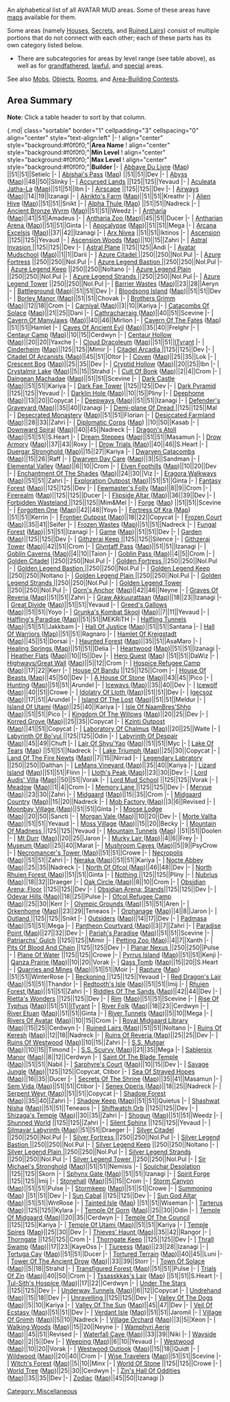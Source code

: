 An alphabetical list of all AVATAR MUD areas. Some of these areas have
[maps](:Category:_Maps.md "wikilink") available for them.

Some areas (namely [Houses](:Category:_Houses.md "wikilink"),
[Secrets](:Category:_Secrets.md "wikilink"), and [Ruined
Lairs](:Category:_Ruined_Lairs.md "wikilink")) consist of multiple
portions that do not connect with each other; each of these parts has
its own category listed below.

-   There are subcategories for areas by level range (see table above),
    as well as for
    [grandfathered](:Category:_Grandfathered_Areas.md "wikilink"),
    [lawful](:Category:_Lawful_Areas.md "wikilink"), and
    [special](:Category:_Special_Areas.md "wikilink") areas.

See also [Mobs](:Category:_Mobs.md "wikilink"),
[Objects](:Category:_Objects.md "wikilink"),
[Rooms](:Category:_Rooms.md "wikilink"), and [Area-Building
Contests](Area-Building_Contests "wikilink").

## Area Summary

**Note**: Click a table header to sort by that column.

{.md\| class="sortable" border="1" cellpadding="3" cellspacing="0"
align="center" style="text-align:left" \|- ! align="center"
style="background:#f0f0f0;"\|**Area Name** ! align="center"
style="background:#f0f0f0;"\|**Min Level** ! align="center"
style="background:#f0f0f0;"\|**Max Level** ! align="center"
style="background:#f0f0f0;"\|**Builder** \|- \| [Abbaye Du
Livre](:Category:Abbaye_Du_Livre "wikilink")
([Map](Abbaye_Du_Livre_Map.md "wikilink")) \|\|51\|\|51\|\|Setielc \|-
\| [Abishai's Pass](:Category:Abishai's_Pass.md "wikilink")
([Map](Abishai's_Pass_Map.md "wikilink")) \|\|51\|\|51\|\|Dev \|- \|
[Abyss](:Category:Abyss.md "wikilink")
([Map](Abyss_Map.md "wikilink"))\|\|48\|\|50\|\|Slinky \|- \| [Accursed
Lands](:Category:Accursed_Lands.md "wikilink") \|\|125\|\|125\|\|Yevaud
\|- \| [Aculeata Jatha-La](:Category:Aculeata_Jatha-La.md "wikilink")
([Map](Aculeata_Jatha-La_Map.md "wikilink"))\|\|51\|\|51\|\|Ibn \|- \|
[Airscape](:Category:Airscape.md "wikilink") \|\|125\|\|125\|\|Dev \|-
\| [Airways ](:Category:Airways_.md "wikilink")
([Map](Airways_Map.md "wikilink"))\|\|14\|\|19\|\|Izanagi \|- \|
[Akrikto's Farm](:Category:Akrikto's_Farm.md "wikilink")
([Map](Akrikto's_Farm_Map.md "wikilink"))\|\|51\|\|51\|\|Kreathr \|- \|
[Alien Hive](:Category:Alien_Hive.md "wikilink")
([Map](Alien_Hive_Map.md "wikilink"))\|\|51\|\|51\|\|Snikt \|- \| [Alpha
Thule ](:Category:Alpha_Thule_.md "wikilink")
([Map](Alpha_Thule_Map.md "wikilink")) \|\|51\|\|51\|\|Nadreck \|- \|
[Ancient Bronze Wyrm](:Category:Ancient_Bronze_Wyrm.md "wikilink")
([Map](Ancient_Bronze_Wyrm_Map.md "wikilink"))\|\|51\|\|51\|\|Weedz \|-
\| [Antharia](:Category:Antharia.md "wikilink")
([Map](Antharia_Map.md "wikilink"))\|\|41\|\|51\|\|Amadeus \|- \|
[Antharia Zoo ](:Category:Antharia_Zoo_.md "wikilink")
([Map](Antharia_Zoo_Map.md "wikilink"))\|\|45\|\|51\|\|Ducer \|- \|
[Antharian Arena ](:Category:Antharian_Arena_.md "wikilink")
([Map](Antharian_Arena_Map.md "wikilink"))\|\|51\|\|51\|\|Ginta \|- \|
[Apocalypse](:Category:Apocalypse.md "wikilink")
([Map](Apocalypse_Map.md "wikilink"))\|\|51\|\|51\|\|Mega \|- \| [Arcana
Excelsis](:Category:Arcana_Excelsis.md "wikilink")
([Map](Arcana_Excelsis_Map.md "wikilink"))\|\|37\|\|42\|\|Izanagi \|- \|
[Arx Nivea](:Category:Arx_Nivea.md "wikilink") \|\|51\|\|51\|\|Iktinos
\|- \| [Ascension ](:Category:Ascension.md "wikilink")
\|\|125\|\|125\|\|Yevaud \|- \| [Ascension
Woods](:Category:Ascension_Woods.md "wikilink")
([Map](Ascension_Woods_Map.md "wikilink"))\|\|10\|\|15\|\|Zahri \|- \|
[Astral Invasion ](:Category:Astral_Invasion.md "wikilink")
\|\|125\|\|125\|\|Dev \|- \| [Astral
Plane](:Category:Astral_Plane.md "wikilink") \|\|125\|\|125\|\|Andi \|-
\| [Avatar Mudschool](:Category:Avatar_Mudschool.md "wikilink")
([Map](Avatar_Mudschool_Map.md "wikilink"))\|\|1\|\|1\|\|Darii \|- \|
[Azure Citadel ](:Category:Azure_Citadel.md "wikilink")
\|\|250\|\|250\|\|Nol.Pul \|- \| [Azure
Fortress](:Category:Azure_Fortress.md "wikilink")
\|\|250\|\|250\|\|Nol.Pul \|- \| [Azure Legend Bastion
](:Category:Azure_Legend_Bastion_.md "wikilink")
\|\|250\|\|250\|\|Nol.Pul \|- \| [Azure Legend
Keep](:Category:Azure_Legend_Keep.md "wikilink")
\|\|250\|\|250\|\|Noltano \|- \| [Azure Legend
Plain](:Category:Azure_Legend_Plain.md "wikilink")
\|\|250\|\|250\|\|Nol.Pul \|- \| [Azure Legend Strands
](:Category:Azure_Legend_Strands_.md "wikilink")
\|\|250\|\|250\|\|Nol.Pul \|- \| [Azure Legend
Tower](:Category:Azure_Legend_Tower.md "wikilink")
\|\|250\|\|250\|\|Nol.Pul \|- \| [Barrier
Wastes](:Category:Barrier_Wastes.md "wikilink")
([Map](Barrier_Wastes_Map.md "wikilink"))\|\|23\|\|28\|\|Aeryn \|- \|
[Battleground ](:Category:Battleground_.md "wikilink")
([Map](Battleground_Map.md "wikilink"))\|\|51\|\|51\|\|Dev \|- \|
[Bloodsong Island](:Category:Bloodsong_Island.md "wikilink")
([Map](Bloodsong_Island_Map.md "wikilink"))\|\|51\|\|51\|\|Dev \|- \|
[Borley Manor ](:Category:Borley_Manor_.md "wikilink")
([Map](Borley_Manor_Map.md "wikilink"))\|\|51\|\|51\|\|Chovak \|- \|
[Brothers Grimm ](:Category:Brothers_Grimm.md "wikilink")
([Map](Brothers_Grimm_Map.md "wikilink"))\|\|12\|\|18\|\|Crom \|- \|
[Carnival ](:Category:Carnival.md "wikilink")
([Map](Carnival_Map.md "wikilink"))\|\|3\|\|10\|\|Kariya \|- \|
[Catacombs Of Solace](:Category:Catacombs_Of_Solace.md "wikilink")
([Map](Catacombs_Of_Solace_Map.md "wikilink"))\|\|21\|\|25\|\|Dani \|-
\| [Cathracharraig ](:Category:Cathracharraig.md "wikilink")
([Map](Cathracharraig_Map.md "wikilink"))\|\|40\|\|51\|\|Scevine \|- \|
[Cavern Of ManyJaws](:Category:Cavern_Of_ManyJaws.md "wikilink")
([Map](Cavern_Of_ManyJaws_Map.md "wikilink"))\|\|40\|\|46\|\|Mirlion \|-
\| [Cavern Of The Fates](:Category:Cavern_Of_The_Fates.md "wikilink")
([Map](Cavern_Of_The_Fates_Map.md "wikilink")) \|\|51\|\|51\|\|Hamlet
\|- \| [Caves Of Ancient
Evil](:Category:Caves_Of_Ancient_Evil.md "wikilink")
([Map](Caves_Of_Ancient_Evil_Map.md "wikilink"))\|\|35\|\|40\|\|Frelghr
\|- \| [Centaur Camp](:Category:Centaur_Camp.md "wikilink")
([Map](Centaur_Camp_Map.md "wikilink"))\|\|10\|\|15\|\|Cerdwyn \|- \|
[Centaur Hollow](:Category:Centaur_Hollow.md "wikilink")
([Map](Centaur_Hollow_Map.md "wikilink"))\|\|20\|\|20\|\|Yaxche \|- \|
[Cloud Dracoleum](:Category:Cloud_Dracoleum.md "wikilink")
([Map](Cloud_Dracoleum_Map.md "wikilink"))\|\|51\|\|51\|\|[ITyrant](:Category:Areas_by_ITyrant.md "wikilink")
\|- \| [Cinderheim](:Category:Cinderheim.md "wikilink")
([Map](Cinderheim_Map.md "wikilink"))\|\|125\|\|125\|\|Mimir \|- \|
[Citadel Arcadia ](:Category:Citadel_Arcadia.md "wikilink")
\|\|125\|\|125\|\|Dev \|- \| [Citadel Of Arcanists
](:Category:Citadel_Of_Arcanists.md "wikilink")
([Map](Citadel_Of_Arcanists_Map.md "wikilink"))\|\|45\|\|51\|\|Oltor \|-
\| [Coven](:Category:Coven.md "wikilink")
([Map](Coven_Map.md "wikilink"))\|\|25\|\|35\|\|Lok \|- \| [Crescent
Bog](:Category:Crescent_Bog.md "wikilink")
([Map](Crescent_Bog_Map.md "wikilink"))\|\|25\|\|35\|\|Dev \|- \|
[Cryptid Hollow](:Category:Cryptid_Hollow.md "wikilink")
([Map](Cryptid_Hollow_Map.md "wikilink"))\|\|20\|\|25\|\|Ibn \|- \|
[Crystalmir Lake](:Category:Crystalmir_Lake.md "wikilink")
([Map](Crystalmir_Lake_Map.md "wikilink"))\|\|5\|\|15\|\|Strahd \|- \|
[Cult Of Bonk](:Category:Cult_Of_Bonk.md "wikilink")
([Map](Cult_Of_Bonk_Map.md "wikilink"))\|\|2\|\|4\|\|Crom \|- \|
[Daingean Machadae](:Category:Daingean_Machadae.md "wikilink")
([Map](Daingean_Machadae_Map.md "wikilink"))\|\|51\|\|51\|\|Scevine \|-
\| [Dark Castle](:Category:Dark_Castle.md "wikilink")
([Map](Dark_Castle_Map.md "wikilink"))\|\|51\|\|51\|\|Kariya \|- \|
[Dark Fae Tower](:Category:Dark_Fae_Tower.md "wikilink")
\|\|125\|\|125\|\|Dev \|- \| [Dark
Pyramid](:Category:Dark_Pyramid.md "wikilink") \|\|125\|\|125\|\|Yevaud
\|- \| [Darklin Hole ](:Category:Darklin_Hole_.md "wikilink")
([Map](Darklin_Hole_Map.md "wikilink"))\|\|10\|\|15\|\|Pliny \|- \|
[Deephome](:Category:Deephome.md "wikilink")
([Map](Deephome_Map.md "wikilink"))\|\|13\|\|20\|\|Copycat \|- \|
[Deepways ](:Category:Deepways_.md "wikilink")
([Map](Deepways_Map.md "wikilink"))\|\|51\|\|51\|\|Izanagi \|- \|
[Defender's Graveyard ](:Category:Defender's_Graveyard.md "wikilink")
([Map](Defender's_Graveyard_Map.md "wikilink"))\|\|35\|\|40\|\|Izanagi
\|- \| [Demi-plane Of Dread
](:Category:Demi-Plane_Of_Dread_.md "wikilink") \|\|125\|\|125\|\|Mal
\|- \| [Desecrated
Monastery](:Category:Desecrated_Monastery.md "wikilink")
([Map](Desecrated_Monastery_Map.md "wikilink"))\|\|51\|\|51\|\|Florian
\|- \| [Desiccated Farmland
](:Category:Desiccated_Farmland_.md "wikilink")
([Map](Desiccated_Farmland_Map.md "wikilink"))\|\|28\|\|33\|\|Zahri \|-
\| [Diplomatic Corps](:Category:Diplomatic_Corps.md "wikilink")
([Map](Diplomatic_Corps_Map.md "wikilink")) \|\|10\|\|50\|\|Kasab \|- \|
[Downward Spiral](:Category:Downward_Spiral.md "wikilink")
([Map](Downward_Spiral_Map.md "wikilink"))\|\|40\|\|45\|\|Nadreck \|- \|
[Dragon's Atoll](:Category:Dragon's_Atoll.md "wikilink")
([Map](Dragon's_Atoll_Map.md "wikilink"))\|\|51\|\|51\|\|S.Heart \|- \|
[Dream Steppes](:Category:Dream_Steppes.md "wikilink")
([Map](Dream_Steppes_Map.md "wikilink"))\|\|51\|\|51\|\|Masamun \|- \|
[Drow Armory](:Category:Drow_Armory.md "wikilink")
([Map](Drow_Armory_Map.md "wikilink"))\|\|37\|\|43\|\|Roxy \|- \| [Drow
Trials ](:Category:Drow_Trials_.md "wikilink")
([Map](Drow_Trials_Map.md "wikilink"))\|\|40\|\|46\|\|S.Heart \|- \|
[Duergar Stronghold ](:Category:Duergar_Stronghold_.md "wikilink")
([Map](Duergar_Stronghold_Map.md "wikilink"))\|\|15\|\|27\|\|Kariya \|-
\| [Dwarven Catacombs](:Category:Dwarven_Catacombs.md "wikilink")
([Map](Dwarven_Catacombs_Map.md "wikilink"))\|\|15\|\|26\|\|Raff \|- \|
[Dwarven Day Care](:Category:Dwarven_Day_Care.md "wikilink")
([Map](Dwarven_Day_Care_Map.md "wikilink"))\|\|3\|\|5\|\|Sandman \|- \|
[Elemental Valley](:Category:Elemental_Valley.md "wikilink")
([Map](Elemental_Valley_Map.md "wikilink"))\|\|6\|\|10\|\|Crom \|- \|
[Elven Foothills](:Category:Elven_Foothills.md "wikilink")
([Map](Elven_Foothills_Map.md "wikilink"))\|\|10\|\|20\|\|Dev \|- \|
[Enchantment Of The
Shades](:Category:Enchantment_Of_The_Shades.md "wikilink")
([Map](Enchantment_Of_The_Shades_Map.md "wikilink"))\|\|24\|\|30\|\|Viz
\|- \| [Eragora Walkways](:Category:Eragora_Walkways.md "wikilink")
([Map](Eragora_Walkways_Map.md "wikilink"))\|\|51\|\|51\|\|Zahri \|- \|
[Exploration Outpost ](:Category:Exploration_Outpost.md "wikilink")
([Map](Exploration_Outpost_Map.md "wikilink"))\|\|51\|\|51\|\|Ginta \|-
\| [Fantasy Forest](:Category:Fantasy_Forest.md "wikilink")
([Map](Fantasy_Forest_Map.md "wikilink"))\|\|125\|\|125\|\|Dev \|- \|
[Fewmaster's Folly](:Category:Fewmaster's_Folly.md "wikilink")
([Map](Fewmaster's_Folly_Map.md "wikilink"))\|\|8\|\|9\|\|Crom \|- \|
[Firerealm](:Category:Firerealm_Proper.md "wikilink")
([Map](Fire_Realm_Map.md "wikilink"))\|\|125\|\|125\|\|Ducer \|- \|
[Flipside Altar ](:Category:Flipside_Altar_.md "wikilink")
([Map](Flipside_Altar_Map.md "wikilink"))\|\|36\|\|39\|\|Dev \|- \|
[Forbidden Wasteland ](:Category:Forbidden_Wasteland_.md "wikilink")
\|\|125\|\|125\|\|Mim&Mel \|- \| [Forge](:Category:Forge.md "wikilink")
([Map](Forge_Map.md "wikilink")) \|\|51\|\|51\|\|Scevine \|- \|
[Forgotten One](:Category:Forgotten_One.md "wikilink")
([Map](Forgotten_One_Map.md "wikilink"))\|\|42\|\|48\|\|Yoyo \|- \|
[Fortress Of Kra ](:Category:Fortress_Of_Kra.md "wikilink")
([Map](Fortress_Of_Kra_Map.md "wikilink")) \|\|51\|\|51\|\|Kerrin \|- \|
[Frontier Outpost ](:Category:Frontier_Outpost.md "wikilink")
([Map](Frontier_Outpost_Map.md "wikilink"))\|\|18\|\|22\|\|Copycat \|-
\| [Frozen Court](:Category:Frozen_Court.md "wikilink")
([Map](Frozen_Court_Map.md "wikilink"))\|\|35\|\|41\|\|Seifer \|- \|
[Frozen Wastes](:Category:Frozen_Wastes.md "wikilink")
([Map](Frozen_Wastes_Map.md "wikilink"))\|\|51\|\|51\|\|Nadreck \|- \|
[Fungal Forest](:Category:Fungal_Forest.md "wikilink")
([Map](Fungal_Forest_Map.md "wikilink"))\|\|51\|\|51\|\|Izanagi \|- \|
[Game](:Category:Game.md "wikilink")
([Map](Game_Map.md "wikilink"))\|\|51\|\|51\|\|Dev \|- \|
[Garden](:Category:Garden.md "wikilink")
([Map](Garden_Map.md "wikilink"))\|\|125\|\|125\|\|Dev \|- \| [Githzerai
Keep ](:Category:Githzerai_Keep.md "wikilink") \|\|125\|\|125\|\|Silence
\|- \| [Githzerai Tower](:Category:Githzerai_Tower.md "wikilink")
([Map](Githzerai_Tower_Map.md "wikilink"))\|\|42\|\|51\|\|Crom \|- \|
[Glyntaff Pass](:Category:Glyntaff_Pass.md "wikilink")
([Map](Glyntaff_Pass_Map.md "wikilink"))\|\|51\|\|51\|\|Izanagi \|- \|
[Goblin Caverns ](:Category:Goblin_Caverns.md "wikilink")
([Map](Goblin_Caverns_Map.md "wikilink"))\|\|4\|\|10\|\|Taion \|- \|
[Goblin Pass ](:Category:Goblin_Pass_.md "wikilink")
([Map](Goblin_Pass_Map.md "wikilink"))\|\|4\|\|5\|\|Crom \|- \| [Golden
Citadel](:Category:Golden_Citadel.md "wikilink")
\|\|250\|\|250\|\|Nol.Pul \|- \| [Golden Fortress
](:Category:Golden_Fortress.md "wikilink") \|\|250\|\|250\|\|Nol.Pul \|-
\| [Golden Legend Bastion
](:Category:Golden_Legend_Bastion.md "wikilink")
\|\|250\|\|250\|\|Nol.Pul \|- \| [Golden Legend
Keep](:Category:Golden_Legend_Keep.md "wikilink")
\|\|250\|\|250\|\|Noltano \|- \| [Golden Legend Plain
](:Category:Golden_Legend_Plain_.md "wikilink")
\|\|250\|\|250\|\|Nol.Pul \|- \| [Golden Legend Strands
](:Category:Golden_Legend_Strands.md "wikilink")
\|\|250\|\|250\|\|Nol.Pul \|- \| [Golden Legend Tower
](:Category:Golden_Legend_Tower_.md "wikilink")
\|\|250\|\|250\|\|Nol.Pul \|- \| [Gorn's
Anchor](:Category:Gorn's_Anchor.md "wikilink")
([Map](Gorn's_Anchor_Map.md "wikilink"))\|\|42\|\|46\|\|Neyne \|- \|
[Graves Of Reveria ](:Category:Graves_Of_Reveria.md "wikilink")
([Map](Graves_Of_Reveria_Map.md "wikilink"))\|\|51\|\|51\|\|Zahri \|- \|
[Graw Akkuurattaan](:Category:Graw_Akkuurattaan.md "wikilink")
([Map](Graw_Akkuurattaan_Map.md "wikilink"))\|\|18\|\|23\|\|Izanagi \|-
\| [Great Divide](:Category:Great_Divide.md "wikilink")
([Map](Great_Divide_Map.md "wikilink"))\|\|51\|\|51\|\|Yevaud \|- \|
[Greed's Gallows](:Category:Greed's_Gallows.md "wikilink")
([Map](Greed's_Gallows_Map.md "wikilink"))\|\|51\|\|51\|\|Yoyo \|- \|
[Grunka's Kombat Skool](:Category:Grunka's_Kombat_Skool.md "wikilink")
([Map](Grunka's_Kombat_Skool_Map.md "wikilink"))\|\|7\|\|11\|\|Yevaud
\|- \| [Halfling's Paradise
](:Category:Halfling's_Paradise.md "wikilink")
([Map](Halfling's_Paradise_Map.md "wikilink"))\|\|51\|\|51\|\|MEKRiTH
\|- \| [Halfling Tunnels](:Category:Halfling_Tunnels.md "wikilink")
([Map](Halfling_Tunnels_Map.md "wikilink"))\|\|51\|\|51\|\|Jakkbam \|-
\| [Hall Of Justice](:Category:Hall_Of_Justice.md "wikilink")
([Map](Hall_Of_Justice_Map.md "wikilink"))\|\|51\|\|51\|\|Santana \|- \|
[Hall Of Warriors ](:Category:Hall_Of_Warriors.md "wikilink")
([Map](Hall_Of_Warriors_Map.md "wikilink"))\|\|51\|\|51\|\|Ragnaro \|-
\| [Hamlet Of Kreigstadt ](:Category:Hamlet_Of_Kreigstadt.md "wikilink")
([Map](Hamlet_Of_Kreigstadt_Map.md "wikilink"))\|\|45\|\|51\|\|Dorsai
\|- \| [Haunted Forest](:Category:Haunted_Forest.md "wikilink")
([Map](Haunted_Forest_Map.md "wikilink"))\|\|35\|\|51\|\|AsaMaro \|- \|
[Healing Springs ](:Category:Healing_Springs.md "wikilink")
([Map](Healing_Springs_Map.md "wikilink"))\|\|51\|\|51\|\|Delia \|- \|
[Heartwood](:Category:Heartwood.md "wikilink")
([Map](Heartwood_Map.md "wikilink"))\|\|51\|\|51\|\|Izanagi \|- \|
[Heather Flats](:Category:Heather_Flats.md "wikilink")
([Map](Heather_Flats_Map.md "wikilink"))\|\|10\|\|15\|\|Dev \|- \| [Hero
Quest](:Category:Hero_Quest.md "wikilink")
([Map](Hero_Quest_Map.md "wikilink")) \|\|51\|\|51\|\|DaWiz \|- \|
[Highways/Great Wall](:Category:Highways/Great_Wall.md "wikilink")
([Map](Highways/Great_Wall_Map.md "wikilink"))\|\|5\|\|12\|\|Crom \|- \|
[Hospice Refugee Camp ](:Category:Hospice_Refugee_Camp.md "wikilink")
([Map](Hospice_Refugee_Camp_Map.md "wikilink"))\|\|17\|\|22\|\|Kerr \|-
\| [House Of Bandu](:Category:House_Of_Bandu.md "wikilink")
\|\|125\|\|125\|\|Crom \|- \| [House Of Beasts
](:Category:House_Of_Beasts_.md "wikilink")
([Map](House_Of_Beasts_Map.md "wikilink"))\|\|45\|\|50\|\|Dev \|- \| [A
House Of Stone](:Category:House_Of_Stone.md "wikilink")
([Map](House_Of_Stone_Map.md "wikilink"))\|\|43\|\|45\|\|Pico \|- \|
[Hunting](:Category:Hunting.md "wikilink")
([Map](Hunting_Map.md "wikilink"))\|\|51\|\|51\|\|Arundel \|- \|
[Iceways ](:Category:Iceways_.md "wikilink")
([Map](Iceways_Map.md "wikilink"))\|\|35\|\|40\|\|Dev \|- \|
[Icewolf](:Category:Icewolf.md "wikilink")
([Map](Icewolf_Map.md "wikilink"))\|\|40\|\|51\|\|Crowe \|- \| [Idolatry
Of Lloth ](:Category:Idolatry_Of_Lloth.md "wikilink")
([Map](Idolatry_Of_Lloth_Map.md "wikilink"))\|\|51\|\|51\|\|Dev \|- \|
[Igecsoz ](:Category:Igecsoz.md "wikilink")
([Map](Igecsoz_Map.md "wikilink"))\|\|17\|\|51\|\|Arundel \|- \| [Island
Of The Lost](:Category:Island_Of_The_Lost.md "wikilink")
([Map](Island_Of_The_Lost_Map.md "wikilink"))\|\|51\|\|51\|\|Meldur \|-
\| [Island Of Utami](:Category:Island_Of_Utami.md "wikilink")
([Map](Island_Of_Utami_Map.md "wikilink"))\|\|25\|\|40\|\|Kariya \|- \|
[Isle Of NaamBres'Shho](:Category:Isle_Of_NaamBres'Shho.md "wikilink")
([Map](Isle_Of_NaamBres'Shho_Map.md "wikilink"))\|\|51\|\|51\|\|Pico \|-
\| [Kingdom Of The
Willows](:Category:Kingdom_Of_The_Willows.md "wikilink")
([Map](Kingdom_Of_The_Willows_Map.md "wikilink"))\|\|20\|\|25\|\|Dev \|-
\| [Korred Grove ](:Category:Korred_Grove.md "wikilink")
([Map](Korred_Grove_Map.md "wikilink"))\|\|25\|\|35\|\|Copycat \|- \|
[Kzinti Outpost ](:Category:Kzinti_Outpost.md "wikilink")
([Map](Kzinti_Outpost_Map.md "wikilink"))\|\|41\|\|51\|\|Copycat \|- \|
[Laboratory Of Chalmus](:Category:Laboratory_Of_Chalmus.md "wikilink")
([Map](Laboratory_Of_Chalmus_Map.md "wikilink"))\|\|20\|\|25\|\|Waite
\|- \| [Labyrinth Of Bo'vul
](:Category:Labyrinth_Of_Bo'vul_.md "wikilink") \|\|125\|\|125\|\|Odin
\|- \| [Labyrinth Of Despair
](:Category:Labyrinth_Of_Despair.md "wikilink")
([Map](Labyrinth_Of_Despair_Map.md "wikilink"))\|\|45\|\|49\|\|Chuft \|-
\| [Lair Of Shyu'Yao](:Category:Lair_Of_Shyu'Yao.md "wikilink")
([Map](Lair_Of_Shyu'Yao_Map.md "wikilink"))\|\|51\|\|51\|\|Myc \|- \|
[Lake Of Tears](:Category:Lake_Of_Tears.md "wikilink")
([Map](Lake_Of_Tears_Map.md "wikilink")) \|\|51\|\|51\|\|Nadreck \|- \|
[Lake Triumph ](:Category:Lake_Triumph.md "wikilink")
([Map](Lake_Triumph_Map.md "wikilink"))\|\|25\|\|30\|\|Copycat \|- \|
[Land Of The Fire Newts](:Category:Land_Of_The_Fire_Newts.md "wikilink")
([Map](Land_Of_The_Fire_Newts_Map.md "wikilink"))\|\|7\|\|15\|\|Nirrad
\|- \| [Legendary Labratory
](:Category:Legendary_Labratory_.md "wikilink")
\|\|250\|\|250\|\|Dalthan \|- \| [LeMans Vineyard
](:Category:LeMans_Vineyard_.md "wikilink")
([Map](LeMans_Vineyard_Map.md "wikilink"))\|\|35\|\|40\|\|Kariya \|- \|
[Lizard Island](:Category:Lizard_Island.md "wikilink")
([Map](Lizard_Island_Map.md "wikilink"))\|\|51\|\|51\|\|Flinn \|- \|
[Lloth's Peak ](:Category:Lloth's_Peak.md "wikilink")
([Map](Lloth's_Peak_Map.md "wikilink"))\|\|23\|\|30\|\|Dev \|- \| [Lord
Audis' Villa](:Category:Lord_Audis'_Villa.md "wikilink")
([Map](Lord_Audis'_Villa_Map.md "wikilink"))\|\|50\|\|51\|\|Vorak \|- \|
[Lord Mud School](:Category:Lord_Mud_School.md "wikilink")
\|\|125\|\|125\|\|Vorak \|- \| [Meadow](:Category:Meadow.md "wikilink")
([Map](Meadow_Map.md "wikilink"))\|\|1\|\|4\|\|Crom \|- \| [Memory Lane
](:Category:Memory_Lane_.md "wikilink") \|\|125\|\|125\|\|Dev \|- \|
[Mervue ](:Category:Mervue.md "wikilink")
([Map](Mervue_Map.md "wikilink"))\|\|23\|\|30\|\|Zahri \|- \|
[Midgaard](:Category:Midgaard.md "wikilink")
([Map](Midgaard_Map.md "wikilink"))\|\|15\|\|35\|\|Crom \|- \| [Midgaard
Country](:Category:Midgaard_Country.md "wikilink")
([Map](Midgaard_Country_Map.md "wikilink"))\|\|15\|\|20\|\|Nadreck \|-
\| [Mob Factory ](:Category:Mob_Factory_.md "wikilink")
([Map](Mob_Factory_Map.md "wikilink"))\|\|3\|\|6\|\|Revised \|- \|
[Moonbay Village ](:Category:Moonbay_Village.md "wikilink")
([Map](Moonbay_Village_Map.md "wikilink"))\|\|51\|\|51\|\|Ginta \|- \|
[Moose Lodge ](:Category:Moose_Lodge_.md "wikilink")
([Map](Moose_Lodge_Map.md "wikilink"))\|\|20\|\|50\|\|Sancti \|- \|
[Morgan Vale ](:Category:Morgan_Vale_.md "wikilink")
([Map](Morgan_Vale_Map.md "wikilink"))\|\|10\|\|20\|\|Dev \|- \| [Morte
Vallta](:Category:Morte_Vallta.md "wikilink")
([Map](Morte_Vallta_Map.md "wikilink"))\|\|51\|\|51\|\|Yevaud \|- \|
[Moss Village](:Category:Moss_Village.md "wikilink")
([Map](Moss_Village_Map.md "wikilink"))\|\|15\|\|20\|\|Becky \|- \|
[Mountain Of Madness ](:Category:Mountain_Of_Madness_.md "wikilink")
\|\|125\|\|125\|\|Yevaud \|- \| [Mountain
Tunnels](:Category:Mountain_Tunnels.md "wikilink")
([Map](Mountain_Tunnels_Map.md "wikilink")) \|\|51\|\|51\|\|Doolen \|-
\| [Mt Durr](:Category:Mt_Durr.md "wikilink")
([Map](Mt_Durr_Map.md "wikilink"))\|\|20\|\|25\|\|Jaron \|- \| [Murky
Lair ](:Category:Murky_Lair.md "wikilink")
([Map](Murky_Lair_Map.md "wikilink"))\|\|4\|\|6\|\|Frey \|- \| [Museum
](:Category:Museum_.md "wikilink")
([Map](Museum_Map.md "wikilink"))\|\|25\|\|40\|\|Marat \|- \| [Mushroom
Caves ](:Category:Mushroom_Caves_.md "wikilink")
([Map](Mushroom_Caves_Map.md "wikilink"))\|\|5\|\|9\|\|PsyCrow \|- \|
[Necromancer's Tower ](:Category:Necromancer's_Tower_.md "wikilink")
([Map](Necromancer's_Tower_Map.md "wikilink"))\|\|51\|\|51\|\|Crowe \|-
\| [Necropolis](:Category:Necropolis.md "wikilink")
([Map](Necropolis_Map.md "wikilink"))\|\|51\|\|51\|\|Zahri \|- \|
[Neraka ](:Category:Neraka.md "wikilink")
([Map](Neraka_Map.md "wikilink"))\|\|51\|\|51\|\|Kariya \|- \| [Nocte
Abbey ](:Category:Nocte_Abbey_.md "wikilink")
([Map](Nocte_Abbey_Map.md "wikilink"))\|\|25\|\|35\|\|Nadreck \|- \|
[North Of Ofcol ](:Category:North_Of_Ofcol.md "wikilink")
([Map](North_Of_Ofcol_Map.md "wikilink"))\|\|46\|\|48\|\|Dev \|- \|
[North Rhuien Forest ](:Category:North_Rhuien_Forest.md "wikilink")
([Map](North_Rhuien_Forest_Map.md "wikilink"))\|\|51\|\|51\|\|Ginta \|-
\| [Nothing ](:Category:Nothing.md "wikilink") \|\|125\|\|125\|\|Pliny
\|- \| [Nubrius](:Category:Nubrius.md "wikilink")
([Map](Nubrius_Map.md "wikilink"))\|\|18\|\|32\|\|Draeger \|- \| [Oak
Circle ](:Category:Oak_Circle_.md "wikilink")
([Map](Oak_Circle_Map.md "wikilink"))\|\|8\|\|10\|\|Crom \|- \|
[Obsidian Arena; Floor](:Category:Obsidian_Arena;_Floor.md "wikilink")
\|\|125\|\|125\|\|Dev \|- \| [Obsidian Arena;
Stands](:Category:Obsidian_Arena;_Stands.md "wikilink")\|\|125\|\|125\|\|Dev
\|- \| [Odevar Hills ](:Category:Odevar_Hills_.md "wikilink")
([Map](Odevar_Hills_Map.md "wikilink"))\|\|18\|\|25\|\|Pulse \|- \|
[Ofcol Refugee Camp](:Category:Ofcol_Refugee_Camp.md "wikilink")
([Map](Ofcol_Refugee_Camp_Map.md "wikilink"))\|\|25\|\|30\|\|Kerr \|- \|
[Olympic Grounds ](:Category:Olympic_Grounds.md "wikilink")
([Map](Olympic_Grounds_Map.md "wikilink"))\|\|51\|\|51\|\|Aren \|- \|
[Orkenhome](:Category:Orkenhome.md "wikilink")
([Map](Orkenhome_Map.md "wikilink"))\|\|23\|\|29\|\|Teneaos \|- \|
[Orphanage](:Category:Orphanage.md "wikilink")
([Map](Orphanage_Map.md "wikilink"))\|\|4\|\|8\|\|Jaron \|- \| [Outland
](:Category:Outland.md "wikilink") \|\|125\|\|125\|\|Snikt \|- \|
[Outsiders](:Category:Outsiders.md "wikilink")
([Map](Outsiders_Map.md "wikilink"))\|\|14\|\|17\|\|Dev \|- \| [Padmasa
](:Category:Padmasa.md "wikilink")
([Map](Padmasa_Map.md "wikilink"))\|\|51\|\|51\|\|Mega \|- \| [Pantheon
Courtyard ](:Category:Pantheon_Courtyard_.md "wikilink")
([Map](Pantheon_Courtyard_Map.md "wikilink"))\|\|3\|\|7\|\|Zahri \|- \|
[Paradise Point ](:Category:Paradise_Point.md "wikilink")
([Map](Paradise_Point_Map.md "wikilink"))\|\|27\|\|32\|\|Dev \|- \|
[Pariah's Paradise](:Category:Pariah's_Paradise.md "wikilink")
([Map](Pariah's_Paradise_Map.md "wikilink"))\|\|51\|\|51\|\|Scevine \|-
\| [Patriarchs' Gulch](:Category:Patriarchs'_Gulch.md "wikilink")
\|\|125\|\|125\|\|Mimir \|- \| [Petting Zoo
](:Category:Petting_Zoo_.md "wikilink")
([Map](Petting_Zoo_Map.md "wikilink"))\|\|4\|\|7\|\|Xanth \|- \| [Pits
Of Blood And Chain](:Category:Pits_Of_Blood_And_Chain.md "wikilink")
\|\|125\|\|125\|\|Dev \|- \| [Planar Nexus
](:Category:Planar_Nexus_.md "wikilink") \|\|250\|\|250\|\|Pulse \|- \|
[Plane Of Water](:Category:Plane_Of_Water.md "wikilink")
\|\|125\|\|125\|\|Crowe \|- \| [Pyrrus
Island](:Category:Pyrrus_Island.md "wikilink")
([Map](Pyrrus_Island_Map.md "wikilink"))\|\|51\|\|51\|\|Kenji \|- \|
[Qanza Prairie ](:Category:Qanza_Prairie.md "wikilink")
([Map](Qanza_Prairie_Map.md "wikilink"))\|\|10\|\|20\|\|Vorak \|- \|
[Qass Tomb](:Category:Qass_Tomb.md "wikilink")
([Map](Qass_Tomb_Map.md "wikilink"))\|\|15\|\|20\|\|S.Heart \|- \|
[Quarries and Mines](:Category:Quarries_and_Mines.md "wikilink")
([Map](Quarries_and_Mines_Map.md "wikilink"))\|\|51\|\|51\|\|Moir \|- \|
[Rapture](:Category:Rapture.md "wikilink")
([Map](Rapture_Map.md "wikilink")) \|\|51\|\|51\|\|WinterRose \|- \|
[Reckoning ](:Category:Reckoning.md "wikilink") \|\|125\|\|125\|\|Yevaud
\|- \| [Red Dragon's Lair](:Category:Red_Dragon's_Lair.md "wikilink")
([Map](Red_Dragon's_Lair_Map.md "wikilink"))\|\|51\|\|51\|\|Thandor \|-
\| [Redtooth's Isle](:Category:Redtooth's_Isle.md "wikilink")
([Map](Redtooth's_Isle_Map.md "wikilink"))\|\|51\|\|51\|\|Imij \|- \|
[Rhuien Forest ](:Category:Rhuien_Forest.md "wikilink")
([Map](Rhuien_Forest_Map.md "wikilink"))\|\|51\|\|51\|\|Zahri \|- \|
[Riddles Of The Sands ](:Category:Riddles_Of_The_Sands.md "wikilink")
([Map](Riddles_Of_The_Sands_Map.md "wikilink"))\|\|42\|\|44\|\|Dev \|-
\| [Rietta's Wonders](:Category:Rietta's_Wonders.md "wikilink")
\|\|125\|\|125\|\|Dev \|- \| [Rim](:Category:Rim.md "wikilink")
([Map](Rim_Map.md "wikilink"))\|\|51\|\|51\|\|Scevine \|- \| [Rise Of
Typhus](:Category:Rise_Of_Typhus.md "wikilink")
([Map](Rise_Of_Typhus_Map.md "wikilink"))\|\|51\|\|51\|\|[ITyrant](:Category:Areas_by_ITyrant.md "wikilink")
\|- \| [River Folk](:Category:River_Folk.md "wikilink")
([Map](River_Folk_Map.md "wikilink"))\|\|18\|\|23\|\|Cerdwyn \|- \|
[River Etuan](:Category:River_Etuan.md "wikilink")
([Map](River_Etuan_Map.md "wikilink"))\|\|51\|\|51\|\|Ginta \|- \|
[River Tunnels](:Category:River_Tunnels.md "wikilink")
([Map](River_Tunnels_Map.md "wikilink"))\|\|5\|\|10\|\|Mega \|- \|
[Rivers Of Avatar](:Category:Rivers_Of_Avatar.md "wikilink")
([Map](Rivers_Of_Avatar_Map.md "wikilink"))\|\|10\|\|15\|\|Crom \|- \|
[Royal Midgaard Library](:Category:Royal_Midgaard_Library.md "wikilink")
([Map](Royal_Midgaard_Library_Map.md "wikilink"))\|\|15\|\|25\|\|Cerdwyn
\|- \| [Ruined Lairs ](:Category:Ruined_Lairs.md "wikilink")
([Map](Ruined_Lair_Introduction_Map.md "wikilink"))\|\|51\|\|51\|\|Noltano
\|- \| [Ruins Of Keresh](:Category:Ruins_Of_Keresh.md "wikilink")
([Map](Ruins_Of_Keresh_Map.md "wikilink"))\|\|12\|\|18\|\|Nadreck \|- \|
[Ruins Of Reveria ](:Category:Ruins_Of_Reveria.md "wikilink")
([Map](Ruins_Of_Reveria_Map.md "wikilink"))\|\|25\|\|25\|\|Dev \|- \|
[Ruins Of Westwood](:Category:Ruins_Of_Westwood.md "wikilink")
([Map](Ruins_Of_Westwood_Map.md "wikilink"))\|\|10\|\|15\|\|Zahri \|- \|
[S.S. Mutgar](:Category:S.S._Mutgar.md "wikilink")
([Map](S.S._Mutgar_Map.md "wikilink"))\|\|10\|\|15\|\|Timond \|- \|
[S.S. Scurvy ](:Category:S.S._Scurvy_.md "wikilink")
([Map](S.S._Scurvy_Map.md "wikilink"))\|\|21\|\|35\|\|Mega \|- \|
[Sableroix Manor](:Category:Sableroix_Manor.md "wikilink")
([Map](Sableroix_Manor_Map.md "wikilink"))\|\|8\|\|12\|\|Cerdwyn \|- \|
[Saint Of The Blade
Temple](:Category:Saint_Of_The_Blade_Temple.md "wikilink")
([Map](Saint_Of_The_Blade_Temple_Map.md "wikilink"))\|\|51\|\|51\|\|Nabil
\|- \| [Sarphyre's Court](:Category:Sarphyre's_Court.md "wikilink")
([Map](Sarphyre's_Court_Map.md "wikilink"))\|\|10\|\|15\|\|Dev \|- \|
[Savage Jungle](:Category:Savage_Jungle.md "wikilink")
([Map](Savage_Jungle_Map.md "wikilink"))\|\|125\|\|125\|\|Copycat,
Ctibor \|- \| [Sea Of Strayed Hopes
](:Category:Sea_Of_Strayed_Hopes.md "wikilink")
([Map](Sea_Of_Strayed_Hopes_Map.md "wikilink"))\|\|16\|\|35\|\|Ducer \|-
\| [Secrets Of The
Shrine](:Category:Secrets_Of_The_Shrine.md "wikilink")
([Map](Secrets_Of_The_Shrine_Map.md "wikilink"))\|\|35\|\|41\|\|Masamun
\|- \| [Sem Vida ](:Category:Sem_Vida.md "wikilink")
([Map](Sem_Vida_Map.md "wikilink"))\|\|51\|\|51\|\|Ctibor \|- \| [Senex
Operis ](:Category:Senex_Operis.md "wikilink")
([Map](Senex_Operis_Map.md "wikilink"))\|\|18\|\|25\|\|Nadreck \|- \|
[Serpent Weyr ](:Category:Serpent_Weyr.md "wikilink")
([Map](Serpent_Weyr_Map.md "wikilink"))\|\|51\|\|51\|\|Copycat \|- \|
[Shadow Forest](:Category:Shadow_Forest.md "wikilink")
([Map](Shadow_Forest_Map.md "wikilink"))\|\|35\|\|40\|\|Zahri \|- \|
[Shadow Keep ](:Category:Shadow_Keep_.md "wikilink")
([Map](Shadow_Keep_Map.md "wikilink"))\|\|51\|\|51\|\|Quietus \|- \|
[Shashwat Nisha](:Category:Shashwat_Nisha.md "wikilink")
([Map](Shashwat_Nisha_Map.md "wikilink"))\|\|51\|\|51\|\|Teneaos \|- \|
[Shiftwatch Orb](:Category:Shiftwatch_Orb.md "wikilink")
\|\|125\|\|125\|\|Dev \|- \| [Shizaga's
Temple](:Category:Shizaga's_Temple.md "wikilink")
([Map](Shizaga's_Temple_Map.md "wikilink"))\|\|30\|\|35\|\|Zahri \|- \|
[Shogun](:Category:Shogun.md "wikilink")
([Map](Shogun_Map.md "wikilink"))\|\|51\|\|51\|\|Weedz \|- \| [Shunned
World](:Category:Shunned_World.md "wikilink") \|\|125\|\|125\|\|Zahri
\|- \| [Silent Sphinx](:Category:Silent_Sphinx.md "wikilink")
\|\|125\|\|125\|\|Yevaud \|- \| [Silmavar Labyrinth
](:Category:Silmavar_Labyrinth_.md "wikilink")
([Map](Silmavar_Labyrinth_Map.md "wikilink"))\|\|51\|\|51\|\|Draeger \|-
\| [Silver Citadel](:Category:Silver_Citadel.md "wikilink")
\|\|250\|\|250\|\|Nol.Pul \|- \| [Silver Fortress
](:Category:Silver_Fortress.md "wikilink") \|\|250\|\|250\|\|Nol.Pul \|-
\| [Silver Legend Bastion
](:Category:Silver_Legend_Bastion.md "wikilink")
\|\|250\|\|250\|\|Nol.Pul \|- \| [Silver Legend
Keep](:Category:Silver_Legend_Keep.md "wikilink")
\|\|250\|\|250\|\|Noltano \|- \| [Silver Legend Plain
](:Category:Silver_Legend_Plain_.md "wikilink")
\|\|250\|\|250\|\|Nol.Pul \|- \| [Silver Legend Strands
](:Category:Silver_Legend_Strands.md "wikilink")
\|\|250\|\|250\|\|Nol.Pul \|- \| [Silver Legend Tower
](:Category:Silver_Legend_Tower_.md "wikilink")
\|\|250\|\|250\|\|Nol.Pul \|- \| [Sir Michael's
Stronghold](:Category:Sir_Michael's_Stronghold.md "wikilink")
([Map](Sir_Michael's_Stronghold_Map.md "wikilink"))\|\|51\|\|51\|\|Nemisis
\|- \| [Soulchar Desolation
](:Category:Soulchar_Desolation_.md "wikilink") \|\|125\|\|125\|\|Skorn
\|- \| [Sphynx Gate ](:Category:Sphynx_Gate.md "wikilink")
([Map](Sphynx_Gate_Map.md "wikilink"))\|\|51\|\|51\|\|Izanagi \|- \|
[Spirit Forge](:Category:Spirit_Forge.md "wikilink")
\|\|125\|\|125\|\|Imij \|- \|
[Stonehall](:Category:Stonehall.md "wikilink")
([Map](Stonehall_Map.md "wikilink"))\|\|5\|\|15\|\|Crom \|- \| [Storm
Canyon](:Category:Storm_Canyon.md "wikilink")
([Map](Storm_Canyon_Map.md "wikilink"))\|\|51\|\|51\|\|Pulse \|- \|
[Stormkeep](:Category:Stormkeep.md "wikilink")
([Map](Stormkeep_Map.md "wikilink"))\|\|51\|\|51\|\|Crowe \|- \|
[Summoning ](:Category:Summoning.md "wikilink")
([Map](Summoning_Map.md "wikilink")) \|\|51\|\|51\|\|Dev \|- \| [Sun
Cabal](:Category:Sun_Cabal.md "wikilink") \|\|125\|\|125\|\|Dev \|- \|
[Sun God Altar ](:Category:Sun_God_Altar.md "wikilink")
([Map](Sun_God_Altar_Map.md "wikilink"))\|\|51\|\|51\|\|WntRose \|- \|
[Tainted Isle](:Category:Tainted_Isle.md "wikilink")
([Map](Tainted_Isle_Map.md "wikilink")) \|\|51\|\|51\|\|Wiseman \|- \|
[Tarterus](:Category:Tarterus_Proper.md "wikilink")
([Map](Tarterus_Map.md "wikilink"))\|\|125\|\|125\|\|Kylara \|- \|
[Temple Of Gorn](:Category:Temple_Of_Gorn.md "wikilink")
([Map](Temple_Of_Gorn_Map.md "wikilink"))\|\|25\|\|30\|\|Odin \|- \|
[Temple Of Midgaard ](:Category:Temple_Of_Midgaard_.md "wikilink")
([Map](Temple_Of_Midgaard_Map.md "wikilink"))\|\|20\|\|35\|\|Cerdwyn \|-
\| [Temple Of The Council
](:Category:Temple_Of_The_Council.md "wikilink")
\|\|125\|\|125\|\|Kariya \|- \| [Temple Of Utami
](:Category:Temple_Of_Utami_.md "wikilink")
([Map](Temple_Of_Utami_Map.md "wikilink"))\|\|51\|\|51\|\|Kariya \|- \|
[Temple Spires](:Category:Temple_Spires.md "wikilink")
([Map](Temple_Spires_Map.md "wikilink"))\|\|25\|\|30\|\|Dev \|- \|
[Thieves' Haunt ](:Category:Thieves'_Haunt.md "wikilink")
([Map](Thieves'_Haunt_Map.md "wikilink"))\|\|35\|\|42\|\|Rangor \|- \|
[Thorngate](:Category:Thorngate.md "wikilink") \|\|125\|\|125\|\|Crom
\|- \| [Thorngate Keep](:Category:Thorngate_Keep.md "wikilink")
\|\|125\|\|125\|\|Dev \|- \| [Thrall
Swamp](:Category:Thrall_Swamp.md "wikilink")
([Map](Thrall_Swamp_Map.md "wikilink"))\|\|17\|\|23\|\|KayeOss \|- \|
[Tiureess](:Category:Tiureess.md "wikilink")
([Map](Tiureess_Map.md "wikilink"))\|\|23\|\|28\|\|Izanagi \|- \|
[Tortuga Cay](:Category:Tortuga_Cay.md "wikilink")
([Map](Tortuga_Cay_Map.md "wikilink"))\|\|51\|\|51\|\|Ducer \|- \|
[Tortured Terrain](:Category:Tortured_Terrain.md "wikilink")
([Map](Tortured_Terrain_Map.md "wikilink"))\|\|40\|\|45\|\|Luni \|- \|
[Tower Of The Ancient
Drow](:Category:Tower_Of_The_Ancient_Drow.md "wikilink")
([Map](Tower_Of_The_Ancient_Drow_Map.md "wikilink"))\|\|33\|\|39\|\|Storr
\|- \| [Town Of Solace](:Category:Town_Of_Solace.md "wikilink")
([Map](Town_Of_Solace_Map.md "wikilink"))\|\|5\|\|18\|\|Strahd \|- \|
[Transfigured Forest ](:Category:Transfigured_Forest_.md "wikilink")
([Map](Transfigured_Forest_Map.md "wikilink"))\|\|51\|\|51\|\|Pulse \|-
\| [Trials Of Zin](:Category:Trials_Of_Zin.md "wikilink")
([Map](Trials_Of_Zin_Map.md "wikilink"))\|\|40\|\|50\|\|Crom \|- \|
[Tssasskkas's Lair](:Category:Tssasskkas's_Lair.md "wikilink")
([Map](Tssasskkas's_Lair_Map.md "wikilink")) \|\|51\|\|51\|\|S.Heart \|-
\| [Tul-Sith's Hospice ](:Category:Tul-Sith's_Hospice_.md "wikilink")
([Map](Tul-Sith's_Hospice_Map.md "wikilink"))\|\|17\|\|22\|\|Cerdwyn \|-
\| [Under The Stars ](:Category:Under_The_Stars.md "wikilink")
\|\|125\|\|125\|\|Dev \|- \| [Underway Tunnels
](:Category:Underway_Tunnels.md "wikilink")
([Map](Underway_Tunnels_Map.md "wikilink"))\|\|6\|\|12\|\|Copycat \|- \|
[Undrehand](:Category:Undrehand.md "wikilink")
([Map](Undrehand_Map.md "wikilink"))\|\|15\|\|18\|\|Dev \|- \|
[Unravelling ](:Category:Unravelling.md "wikilink")
\|\|125\|\|125\|\|Dev \|- \| [Valley Of The Dogs
](:Category:Valley_Of_The_Dogs_.md "wikilink")
([Map](Valley_Of_The_Dogs_Map.md "wikilink"))\|\|5\|\|10\|\|Kariya \|-
\| [Valley Of The Sun](:Category:Valley_Of_The_Sun.md "wikilink")
([Map](Valley_Of_The_Sun_Map.md "wikilink"))\|\|45\|\|47\|\|Dev \|- \|
[Veil Of Ecstasy ](:Category:Veil_Of_Ecstasy_.md "wikilink")
([Map](Veil_Of_Ecstasy_Map.md "wikilink"))\|\|51\|\|51\|\|Dev \|- \|
[Verdant Isle](:Category:Verdant_Isle.md "wikilink")
([Map](Verdant_Isle_Map.md "wikilink"))\|\|51\|\|51\|\|Jaromil \|- \|
[Village Of Gnimh](:Category:Village_Of_Gnimh.md "wikilink")
([Map](Village_Of_Gnimh_Map.md "wikilink"))\|\|5\|\|10\|\|Nadreck \|- \|
[Village Orchard](:Category:Village_Orchard.md "wikilink")
([Map](Village_Orchard_Map.md "wikilink"))\|\|3\|\|5\|\|Xeon \|- \|
[Walking Woods](:Category:Walking_Woods.md "wikilink")
([Map](Walking_Woods_Map.md "wikilink"))\|\|15\|\|20\|\|Neyne \|- \|
[Wamphyri Aerie](:Category:Wamphyri_Aerie.md "wikilink")
([Map](Wamphyri_Aerie_Map.md "wikilink"))\|\|45\|\|51\|\|Revised \|- \|
[Waterfall Cave ](:Category:Waterfall_Cave.md "wikilink")
([Map](Waterfall_Cave_Map.md "wikilink"))\|\|33\|\|39\|\|Niki \|- \|
[Wayside](:Category:Wayside.md "wikilink")
([Map](Wayside_Map.md "wikilink"))\|\|2\|\|5\|\|Dev \|- \| [Weeping
](:Category:Weeping_.md "wikilink")
([Map](Weeping_Map.md "wikilink"))\|\|6\|\|10\|\|Yevaud \|- \|
[Westwood](:Category:Westwood.md "wikilink")
([Map](Westwood_Map.md "wikilink"))\|\|10\|\|20\|\|Vorak \|- \|
[Westwood Outlook](:Category:Westwood_Outlook.md "wikilink")
([Map](Westwood_Outlook_Map.md "wikilink"))\|\|15\|\|18\|\|Quidt \|- \|
[Wildwood ](:Category:Wildwood.md "wikilink")
([Map](Wildwood_Map.md "wikilink"))\|\|20\|\|40\|\|Crom \|- \| [Wise
Travelers](:Category:Wise_Travelers.md "wikilink")
([Map](Wise_Travelers_Map.md "wikilink"))\|\|51\|\|51\|\|Scevine \|- \|
[Witch's Forest](:Category:Witch's_Forest.md "wikilink")
([Map](Witch's_Forest_Map.md "wikilink"))\|\|5\|\|10\|\|Minx \|- \|
[World Of Stone](:Category:World_Of_Stone.md "wikilink")
\|\|125\|\|125\|\|Crowe \|- \| [World
Tree](:Category:World_Tree.md "wikilink")
([Map](World_Tree_Map.md "wikilink"))\|\|25\|\|30\|\|Cerdwyn \|- \|
[Zin's Hall Of Oddities](:Category:Zin's_Hall_Of_Oddities.md "wikilink")
([Map](Zin's_Hall_Of_Oddities_Map.md "wikilink"))\|\|35\|\|35\|\|Dev \|-
\| [Zodiac](:Category:Zodiac.md "wikilink")
([Map](Zodiac_Map.md "wikilink"))\|\|45\|\|50\|\|Izanagi \|}

[Category: Miscellaneous](Category:_Miscellaneous "wikilink")

